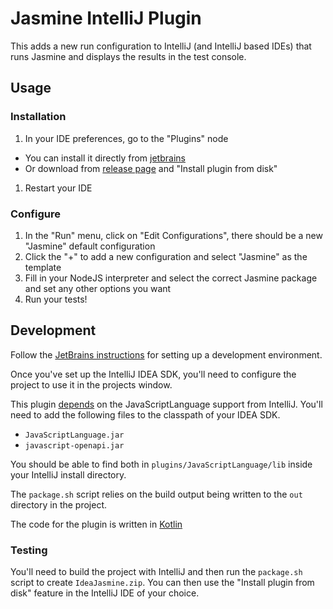 # Jasmine IntelliJ Plugin

This adds a new run configuration to IntelliJ (and IntelliJ based IDEs) that runs Jasmine and displays the results in the test console.

## Usage

### Installation
1. In your IDE preferences, go to the "Plugins" node
  * You can install it directly from [jetbrains](https://plugins.jetbrains.com/plugin/10449-jasmine)
  * Or download from [release page](https://github.com/jasmine/IdeaJasmine/releases) and "Install plugin from disk"
1. Restart your IDE

### Configure
1. In the "Run" menu, click on "Edit Configurations", there should be a new "Jasmine" default configuration
1. Click the "+" to add a new configuration and select "Jasmine" as the template
1. Fill in your NodeJS interpreter and select the correct Jasmine package and set any other options you want
1. Run your tests!

## Development

Follow the [JetBrains instructions](https://www.jetbrains.org/intellij/sdk/docs/basics/getting_started/setting_up_environment.html) for setting up a development environment.

Once you've set up the IntelliJ IDEA SDK, you'll need to configure the project to use it in the projects window.

This plugin [depends](https://www.jetbrains.org/intellij/sdk/docs/basics/plugin_structure/plugin_dependencies.html) on the JavaScriptLanguage support from IntelliJ.
You'll need to add the following files to the classpath of your IDEA SDK.
- `JavaScriptLanguage.jar`
- `javascript-openapi.jar`

You should be able to find both in `plugins/JavaScriptLanguage/lib` inside your IntelliJ install directory.

The `package.sh` script relies on the build output being written to the `out` directory in the project.

The code for the plugin is written in [Kotlin](http://kotlinlang.org/)

### Testing

You'll need to build the project with IntelliJ and then run the `package.sh` script to create `IdeaJasmine.zip`.
You can then use the "Install plugin from disk" feature in the IntelliJ IDE of your choice. 
